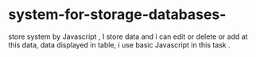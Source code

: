 # system-for-storage-databases-
store system  by Javascript , I store data and i can edit or delete  or add  at this data,  data displayed  in table,  i  use basic  Javascript in this task .

